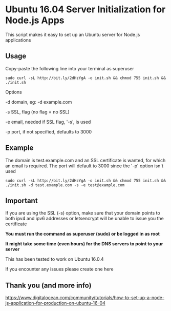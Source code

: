 # Ubuntu 16.04 Server Initialization for Node.js Apps
This script makes it easy to set up an Ubuntu server for Node.js applications

## Usage
Copy-paste the following line into your terminal as superuser

```
sudo curl -sL http://bit.ly/2dHzYgA -o init.sh && chmod 755 init.sh && ./init.sh
```

Options

-d domain, eg: -d example.com

-s SSL, flag (no flag = no SSL)

-e email, needed if SSL flag, '-s', is used

-p port, if not specified, defaults to 3000


## Example 
The domain is test.example.com and an SSL certificate is wanted, for which an email is required. The port will default to 3000 since the '-p' option isn't used
```
sudo curl -sL http://bit.ly/2dHzYgA -o init.sh && chmod 755 init.sh && ./init.sh -d test.example.com -s -e test@example.com
```

## Important
If you are using the SSL (-s) option, make sure that your domain points to both ipv4 and ipv6 addresses or letsencrypt will be unable to issue you the certificate

**You must run the command as superuser (sudo) or be logged in as root**

**It might take some time (even hours) for the DNS servers to point to your server**

This has been tested to work on Ubuntu 16.0.4

If you encounter any issues please create one here


## Thank you (and more info)
https://www.digitalocean.com/community/tutorials/how-to-set-up-a-node-js-application-for-production-on-ubuntu-16-04
